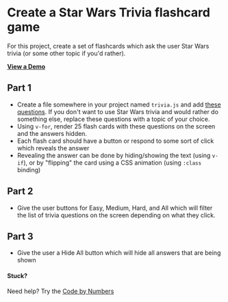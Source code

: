 # Create a Star Wars Trivia flashcard game

For this project, create a set of flashcards which ask the user Star Wars trivia (or some other topic if you'd rather).

[**View a Demo**](https://nss-vue-star-wars-trivia.web.app/)

## Part 1

- Create a file somewhere in your project named `trivia.js` and add [these questions](../assets/trivia.js). If you don't want to use Star Wars trivia and would rather do something else, replace these questions with a topic of your choice.
- Using `v-for`, render 25 flash cards with these questions on the screen and the answers hidden.
- Each flash card should have a button or respond to some sort of click which reveals the answer
- Revealing the answer can be done by hiding/showing the text (using `v-if`), or by "flipping" the card using a CSS animation (using `:class` binding)

## Part 2

- Give the user buttons for Easy, Medium, Hard, and All which will filter the list of trivia questions on the screen depending on what they click.

## Part 3

- Give the user a Hide All button which will hide all answers that are being shown

#### Stuck?

Need help? Try the [Code by Numbers](./star-wars-trivia_CBN.md)
